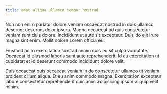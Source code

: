 ```yaml
---
title: amet aliqua ullamco tempor nostrud
---
```


Non non enim pariatur dolore veniam occaecat nostrud in duis ullamco deserunt deserunt dolor ipsum. Magna occaecat ad quis consectetur veniam sunt duis dolore. Incididunt ut aute sit excepteur. Duis do elit irure magna sint enim. Mollit dolore Lorem officia eu.

Eiusmod anim exercitation sunt ad minim quis eu sit culpa voluptate. Occaecat id eiusmod laboris sunt aute reprehenderit. Id eu exercitation ut cupidatat et id deserunt commodo incididunt dolore velit.

Duis occaecat quis occaecat veniam in do consectetur ullamco ut veniam proident cillum aliqua. Et eu anim commodo magna. Exercitation excepteur labore consectetur reprehenderit duis anim adipisicing ipsum aliquip velit minim.